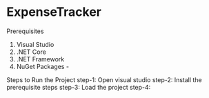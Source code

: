 # ExpenseTracker
Prerequisites
  1. Visual Studio
  2. .NET Core
  3. .NET Framework
  4. NuGet Packages - 


Steps to Run the Project
  step-1: Open visual studio
  step-2: Install the prerequisite steps
  step-3: Load the project
  step-4: 
